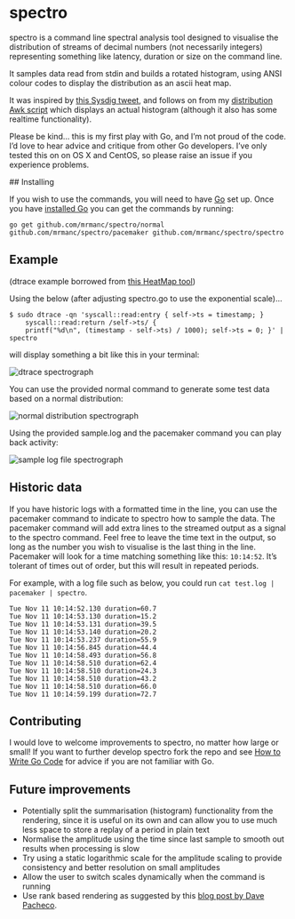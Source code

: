 # spectro

spectro is a command line spectral analysis tool designed to visualise the distribution of streams of decimal numbers (not necessarily integers) representing something like latency, duration or size on the command line.

It samples data read from stdin and builds a rotated histogram, using ANSI colour codes to display the distribution as an ascii heat map.

It was inspired by [this Sysdig tweet](https://twitter.com/sysdig/status/618826906310324224), and follows on from my [distribution Awk script](https://github.com/mrmanc/log-ninja#distribution) which displays an actual histogram (although it also has some realtime functionality).

Please be kind… this is my first play with Go, and I’m not proud of the code. I’d love to hear advice and critique from other Go developers. I’ve only tested this on on OS X and CentOS, so please raise an issue if you experience problems.

## Installing

If you wish to use the commands, you will need to have [Go](http://golang.org/) set up. Once you have [installed Go](https://golang.org/doc/install) you can get the commands by running:

```
go get github.com/mrmanc/spectro/normal github.com/mrmanc/spectro/pacemaker github.com/mrmanc/spectro/spectro
```

## Example
(dtrace example borrowed from [this HeatMap tool](https://github.com/brendangregg/HeatMap))

Using the below (after adjusting spectro.go to use the exponential scale)…

```
$ sudo dtrace -qn 'syscall::read:entry { self->ts = timestamp; }
    syscall::read:return /self->ts/ {
    printf("%d\n", (timestamp - self->ts) / 1000); self->ts = 0; }' | spectro
```

will display something a bit like this in your terminal:

![dtrace spectrograph](http://markcrossfield.co.uk/images/spectro/dtrace.gif)

You can use the provided normal command to generate some test data based on a normal distribution:

![normal distribution spectrograph](http://markcrossfield.co.uk/images/spectro/normal.gif)

Using the provided sample.log and the pacemaker command you can play back activity:

![sample log file spectrograph](http://markcrossfield.co.uk/images/spectro/sample.gif)

## Historic data

If you have historic logs with a formatted time in the line, you can use the pacemaker command to indicate to spectro how to sample the data. The pacemaker command will add extra lines to the streamed output as a signal to the spectro command. Feel free to leave the time text in the output, so long as the number you wish to visualise is the last thing in the line. Pacemaker will look for a time matching something like this: `10:14:52`. It’s tolerant of times out of order, but this will result in repeated periods.

For example, with a log file such as below, you could run `cat test.log | pacemaker | spectro`.

```
Tue Nov 11 10:14:52.130 duration=60.7
Tue Nov 11 10:14:53.130 duration=15.2
Tue Nov 11 10:14:53.131 duration=39.5
Tue Nov 11 10:14:53.140 duration=20.2
Tue Nov 11 10:14:53.237 duration=55.9
Tue Nov 11 10:14:56.845 duration=44.4
Tue Nov 11 10:14:58.493 duration=56.8
Tue Nov 11 10:14:58.510 duration=62.4
Tue Nov 11 10:14:58.510 duration=24.3
Tue Nov 11 10:14:58.510 duration=43.2
Tue Nov 11 10:14:58.510 duration=66.0
Tue Nov 11 10:14:59.199 duration=72.7
```

## Contributing

I would love to welcome improvements to spectro, no matter how large or small! If you want to further develop spectro fork the repo and see [How to Write Go Code](https://golang.org/doc/code.html) for advice if you are not familiar with Go.

## Future improvements

* Potentially split the summarisation (histogram) functionality from the rendering, since it is useful on its own and can allow you to use much less space to store a replay of a period in plain text
* Normalise the amplitude using the time since last sample to smooth out results when processing is slow
* Try using a static logarithmic scale for the amplitude scaling to provide consistency and better resolution on small amplitudes
* Allow the user to switch scales dynamically when the command is running
* Use rank based rendering as suggested by this [blog post by Dave Pacheco](http://dtrace.org/blogs/dap/2011/06/20/heatmap-coloring/).